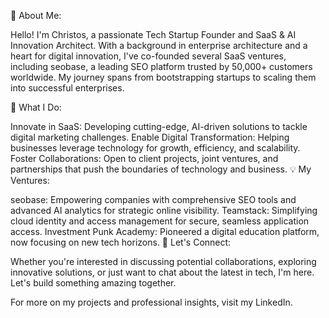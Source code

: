 🚀 About Me:

Hello! I'm Christos, a passionate Tech Startup Founder and SaaS & AI Innovation Architect. With a background in enterprise architecture and a heart for digital innovation, I've co-founded several SaaS ventures, including seobase, a leading SEO platform trusted by 50,000+ customers worldwide. My journey spans from bootstrapping startups to scaling them into successful enterprises.

🌟 What I Do:

Innovate in SaaS: Developing cutting-edge, AI-driven solutions to tackle digital marketing challenges.
Enable Digital Transformation: Helping businesses leverage technology for growth, efficiency, and scalability.
Foster Collaborations: Open to client projects, joint ventures, and partnerships that push the boundaries of technology and business.
💡 My Ventures:

seobase: Empowering companies with comprehensive SEO tools and advanced AI analytics for strategic online visibility.
Teamstack: Simplifying cloud identity and access management for secure, seamless application access.
Investment Punk Academy: Pioneered a digital education platform, now focusing on new tech horizons.
🤝 Let's Connect:

Whether you're interested in discussing potential collaborations, exploring innovative solutions, or just want to chat about the latest in tech, I'm here. Let's build something amazing together.

For more on my projects and professional insights, visit my LinkedIn.
